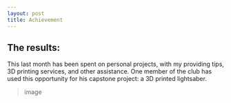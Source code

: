```yaml
---
layout: post
title: Achievement
---
```

## The results:
This last month has been spent on personal projects, with my providing tips, 3D printing services, and other assistance. One member of the club has used this opportunity for his capstone project: a 3D printed lightsaber.
>image 